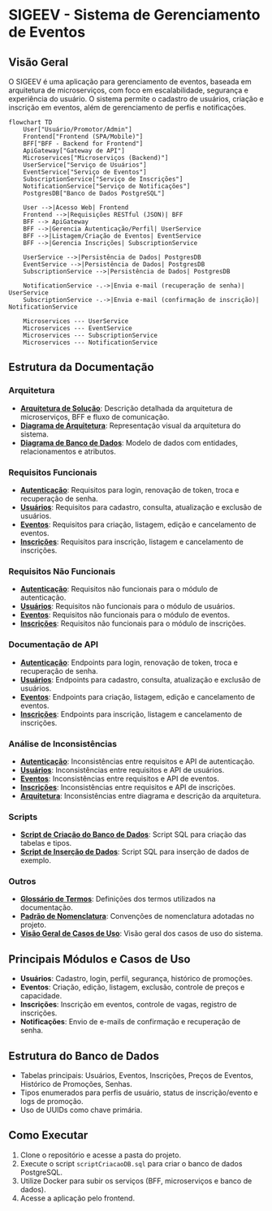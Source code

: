 # SIGEEV - Sistema de Gerenciamento de Eventos

## Visão Geral
O SIGEEV é uma aplicação para gerenciamento de eventos, baseada em arquitetura de microserviços, com foco em escalabilidade, segurança e experiência do usuário. O sistema permite o cadastro de usuários, criação e inscrição em eventos, além de gerenciamento de perfis e notificações.

```mermaid
flowchart TD
    User["Usuário/Promotor/Admin"]
    Frontend["Frontend (SPA/Mobile)"]
    BFF["BFF - Backend for Frontend"]
    ApiGateway["Gateway de API"]
    Microservices["Microserviços (Backend)"]
    UserService["Serviço de Usuários"]
    EventService["Serviço de Eventos"]
    SubscriptionService["Serviço de Inscrições"]
    NotificationService["Serviço de Notificações"]
    PostgresDB["Banco de Dados PostgreSQL"]

    User -->|Acesso Web| Frontend
    Frontend -->|Requisições RESTful (JSON)| BFF
    BFF --> ApiGateway
    BFF -->|Gerencia Autenticação/Perfil| UserService
    BFF -->|Listagem/Criação de Eventos| EventService
    BFF -->|Gerencia Inscrições| SubscriptionService

    UserService -->|Persistência de Dados| PostgresDB
    EventService -->|Persistência de Dados| PostgresDB
    SubscriptionService -->|Persistência de Dados| PostgresDB

    NotificationService -.->|Envia e-mail (recuperação de senha)| UserService
    SubscriptionService -.->|Envia e-mail (confirmação de inscrição)| NotificationService

    Microservices --- UserService
    Microservices --- EventService
    Microservices --- SubscriptionService
    Microservices --- NotificationService
```


## Estrutura da Documentação

### Arquitetura
- **[Arquitetura de Solução](./Arquitetura/ArquiteturaDeSolucao.md)**: Descrição detalhada da arquitetura de microserviços, BFF e fluxo de comunicação.
- **[Diagrama de Arquitetura](./Arquitetura/ArquiteturaDeSolucao.puml)**: Representação visual da arquitetura do sistema.
- **[Diagrama de Banco de Dados](./Arquitetura/diagrama_bd.puml)**: Modelo de dados com entidades, relacionamentos e atributos.

### Requisitos Funcionais
- **[Autenticação](./Requisitos%20Funcionais/autenticacao_funcionais.md)**: Requisitos para login, renovação de token, troca e recuperação de senha.
- **[Usuários](./Requisitos%20Funcionais/usuarios_funcionais.md)**: Requisitos para cadastro, consulta, atualização e exclusão de usuários.
- **[Eventos](./Requisitos%20Funcionais/eventos_funcionais.md)**: Requisitos para criação, listagem, edição e cancelamento de eventos.
- **[Inscrições](./Requisitos%20Funcionais/inscricoes_funcionais.md)**: Requisitos para inscrição, listagem e cancelamento de inscrições.

### Requisitos Não Funcionais
- **[Autenticação](./Requisitos%20Não%20Funcionais/autenticacao_nao_funcionais.md)**: Requisitos não funcionais para o módulo de autenticação.
- **[Usuários](./Requisitos%20Não%20Funcionais/usuarios_nao_funcionais.md)**: Requisitos não funcionais para o módulo de usuários.
- **[Eventos](./Requisitos%20Não%20Funcionais/eventos_nao_funcionais.md)**: Requisitos não funcionais para o módulo de eventos.
- **[Inscrições](./Requisitos%20Não%20Funcionais/inscricoes_nao_funcionais.md)**: Requisitos não funcionais para o módulo de inscrições.

### Documentação de API
- **[Autenticação](./api/autenticacao_api.md)**: Endpoints para login, renovação de token, troca e recuperação de senha.
- **[Usuários](./api/usuarios_api.md)**: Endpoints para cadastro, consulta, atualização e exclusão de usuários.
- **[Eventos](./api/eventos_api.md)**: Endpoints para criação, listagem, edição e cancelamento de eventos.
- **[Inscrições](./api/inscricoes_api.md)**: Endpoints para inscrição, listagem e cancelamento de inscrições.

### Análise de Inconsistências
- **[Autenticação](./inconsistencias/autenticacao_inconsistencias.md)**: Inconsistências entre requisitos e API de autenticação.
- **[Usuários](./inconsistencias/usuarios_inconsistencias.md)**: Inconsistências entre requisitos e API de usuários.
- **[Eventos](./inconsistencias/eventos_inconsistencias.md)**: Inconsistências entre requisitos e API de eventos.
- **[Inscrições](./inconsistencias/inscricoes_inconsistencias.md)**: Inconsistências entre requisitos e API de inscrições.
- **[Arquitetura](./inconsistencias/arquitetura_inconsistencias.md)**: Inconsistências entre diagrama e descrição da arquitetura.

### Scripts
- **[Script de Criação do Banco de Dados](./Scripts/scriptCriacaoDB.sql)**: Script SQL para criação das tabelas e tipos.
- **[Script de Inserção de Dados](./Scripts/ScriptDeInsercaoDeDados.sql)**: Script SQL para inserção de dados de exemplo.

### Outros
- **[Glossário de Termos](./glossario_termos.md)**: Definições dos termos utilizados na documentação.
- **[Padrão de Nomenclatura](./padrao_nomenclatura.md)**: Convenções de nomenclatura adotadas no projeto.
- **[Visão Geral de Casos de Uso](./Casos%20de%20Uso%20e%20Requisitos/visao_geral.md)**: Visão geral dos casos de uso do sistema.

## Principais Módulos e Casos de Uso
- **Usuários**: Cadastro, login, perfil, segurança, histórico de promoções.
- **Eventos**: Criação, edição, listagem, exclusão, controle de preços e capacidade.
- **Inscrições**: Inscrição em eventos, controle de vagas, registro de inscrições.
- **Notificações**: Envio de e-mails de confirmação e recuperação de senha.

## Estrutura do Banco de Dados
- Tabelas principais: Usuários, Eventos, Inscrições, Preços de Eventos, Histórico de Promoções, Senhas.
- Tipos enumerados para perfis de usuário, status de inscrição/evento e logs de promoção.
- Uso de UUIDs como chave primária.

## Como Executar
1. Clone o repositório e acesse a pasta do projeto.
2. Execute o script `scriptCriacaoDB.sql` para criar o banco de dados PostgreSQL.
3. Utilize Docker para subir os serviços (BFF, microserviços e banco de dados).
4. Acesse a aplicação pelo frontend.
